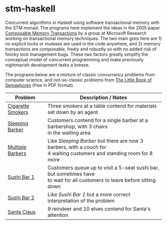 # stm-haskell

Concurrent algorithms in Haskell using software transactional memory with the STM monad.
The programs here implement the ideas in the 2005 paper [Composable Memory
Transactions](https://www.microsoft.com/en-us/research/wp-content/uploads/2005/01/2005-ppopp-composable.pdf)
by a group at Microsoft Research working on transactional memory techniques. The two main
gists here are 1) no explicit locks or mutexes are used in the code anywhere, and 2) memory
transactions are *composable*, freely and robustly so with no added risk of finicky lock
management bugs. These two factors greatly simplify the conceptual model of concurrent
programming and make previously nightmarish development tasks a breeze.

The programs below are a mixture of classic concurrency problems from computer science,
and not-so-classic problems from [The Little Book of Semaphores](https://greenteapress.com/wp/semaphores/) (free in PDF format).


Problem | Description / Notes
--- | ---
[Cigarette Smokers](src/CigaretteSmokers.hs) | Three smokers at a table contend for materials set down by an agent
[Sleeping Barber](src/SleepingBarber.hs) | Customers contend for a single barber at a barbershop, with 3 chairs<br/>in the waiting area
[Multiple Barbers](src/MultipleBarbers.hs) | Like *Sleeping Barber* but there are now 3 barbers, with a couch for<br/>4 waiting customers and standing room for 8 more
[Sushi Bar 1](src/SushiBar1.hs) | Customers queue up to visit a 5-seat sushi bar, but sometimes have<br/>to wait for all customers to leave before sitting down
[Sushi Bar 2](src/SushiBar2.hs) | Like *Sushi Bar 1* but a more correct interpretation of the problem
[Santa Claus](src/SantaClaus.hs) | 9 reindeer and 10 elves contend for Santa's attention

